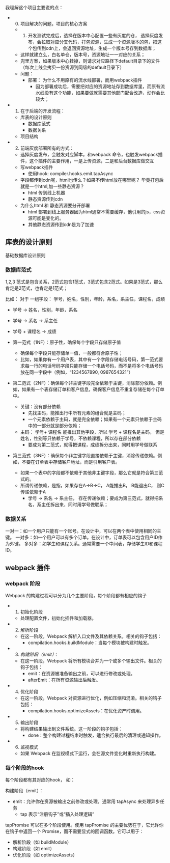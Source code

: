 我理解这个项目主要说的点：

- 0. 项目解决的问题，项目的核心方案
  - 1. 开发测试完成后，选择在版本中心配置一些有灰度的仓， 选择灰度发布，会拉取对应分支代码，打包资源，生成一个资源版本的包，把这个包传到cdn上，会返回资源地址，生成一个版本号存到数据库；
  - 这样就建立么，白名单仓，版本号，资源地址一一对应的关系；
  - 兜里方案，如果版本中心挂掉，则请求对应路径下default目录下的文件（每次上线会拷贝一份资源到同级的default目录下）
  - 问题：
    - 部署： 为什么不用原有的流水线部署，而用webpack插件
      - 因为部署成功后，需要把对应的资源地址存到数据库里，而原有流水线没有这个功能，如果要做就需要其他部门配合改造，动作会比较大；

- 1. 在于后端的开发流程：
  - 库表的设计原则
    - 数据库范式
    - 数据关系
  - 项目结构

- 2. 前端灰度部署所有的方式： 
  - 选择灰度发布，会触发对应脚本，和webpack 命令，也触发webpack插件，这个插件的主要作用，一是上传资源，二是和后台数据库做交互
  - 写webpack插件
    - 使用hook: compiler.hooks.emit.tapAsync
  - 字段都传到cdn呢，html也传么？如果不传html放在哪里呢？ 毕竟打包后就是一个html,加一些静态资源？
    - html 传到线上机器
    - 静态资源传到cdn
  - 为什么html 和 静态资源要分开部署
    - html 部署到线上服务器因为html通常不需要缓存，他引用的js，css资源可能是变化的。
    - 其他静态资源传到cdn是为了加速




## 库表的设计原则

基础数据库设计原则

### 数据库范式

1,2,3 范式是包含关系，2范式包含1范式，3范式包含2范式。如果是3范式，那么肯定是2范式，也肯定是1范式；

比如： 对于 一组字段： 学号，姓名，性别，年龄，系名，系主任，课程名，成绩
  - 学号 -> 姓名，性别，年龄，系名
  - 学号 -> 系名 -> 系主任
  - 学号 + 课程名 -> 成绩

- 第一范式（1NF）：原子性，确保每个字段只存储原子值
  - 确保每个字段只能存储单一值，一般都符合原子性；
  - 比如，如果你有一个用户表，其中有一个字段存储电话号码，第一范式要求每一行的电话号码字段只能存储一个电话号码，而不是将多个电话号码放在同一字段中（例如，“1234567890, 0987654321”）
- 第二范式（2NF）：确保每个非主键字段完全依赖于主键，消除部分依赖。例如，如果有一个表存储订单和客户信息，确保客户信息不重复存储在每个订单中。
  - 关键：没有部分依赖
    - 先找主码，能推出行中所有元素的组合就是主码；
    - 一个元素依赖于主码，就是完全依赖；如果有一个元素只依赖于主码中的一部分就是部分依赖；
  - 主码： 学号+ 课程名 能推出其他字段，所以 学号 + 课程名是主码， 但是姓名，性别等只依赖于学号，不依赖课程，所以存在部分依赖
    - 要成为第二范式，就得把课程，成绩拆分出来，同时用学号做联系
- 第三范式（3NF）：确保每个非主键字段直接依赖于主键，消除传递依赖。例如，不要在订单表中存储客户地址，而是引用客户表。
  - 如果一个表中的字段都不依赖于其他非主键字段，那么它就是符合第三范式的。
  - 所谓传递依赖，是指，如果存在A->B->C， A能推出B， B能退出C， 则C传递依赖于A
    - 学号 -> 系名 -> 系主任， 存在传递依赖；要成为第三范式，就得把系名，系主任拆出来，同时用学号做联系；

### 数据关系

一对一：如一个用户只能有一个账号。在设计中，可以在两个表中使用相同的主键。
一对多：如一个用户可以有多个订单。在设计中，订单表可以包含用户ID作为外键。
多对多：如学生和课程关系。通常需要一个中间表，存储学生ID和课程ID。


## webpack 插件

### webpack 阶段

Webpack 的构建过程可以分为几个主要阶段，每个阶段都有相应的钩子


- 1. 初始化阶段
  - 处理配置文件，初始化插件和加载器。
- 2. 解析阶段
  - 在这一阶段，Webpack 解析入口文件及其依赖关系。相关的钩子包括：
    - compilation.hooks.buildModule：当每个模块被构建时触发。
- 3. *构建阶段（emit）*：
  - 在这一阶段，Webpack 将所有模块合并为一个或多个输出文件。相关的钩子包括：
    - emit：在资源被准备输出之前，可以进行修改或处理。
    - afterEmit：在所有资源输出后触发。
- 4. 优化阶段
  - 在这一阶段，Webpack 对资源进行优化，例如压缩和混淆。相关的钩子包括：
    - compilation.hooks.optimizeAssets：在优化资产时调用。
- 5. 输出阶段
  - 将构建结果输出到文件系统。这一阶段的钩子包括：
    - done：整个构建过程结束时触发，适合执行最后的清理或通知操作。
- 6. 监视模式
  - 如果 Webpack 在监视模式下运行，会在源文件变化时重新执行构建。

### 每个阶段的hook

每个阶段都有其对应的hook， 如：

构建阶段（emit）：
- emit：允许你在资源被输出之前修改或处理，通常用 tapAsync 来处理异步任务
  - tap 表示“注册钩子”或“插入处理逻辑”

tapPromise 可以在多个阶段使用。使用 tapPromise 的主要优势在于，它允许你在钩子中返回一个 Promise，而不需要显式的回调函数。它可以用于：
  - 解析阶段（如 buildModule）
  - 构建阶段（如 emit）
  - 优化阶段（如 optimizeAssets）





